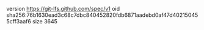 version https://git-lfs.github.com/spec/v1
oid sha256:76b1630ead3c68c7dbc840452820fdb6871aadebd0af47d402150455cff3aaf6
size 3645
